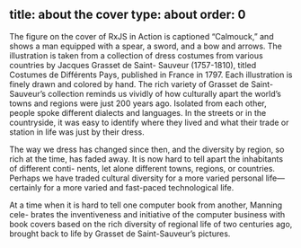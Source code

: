 title: about the cover
type: about
order: 0
---

The figure on the cover of RxJS in Action is captioned “Calmouck,” and shows a man equipped with a spear, a sword, and a bow and arrows. The illustration is taken from a collection of dress costumes from various countries by Jacques Grasset de Saint- Sauveur (1757-1810), titled Costumes de Différents Pays, published in France in 1797. Each illustration is finely drawn and colored by hand. The rich variety of Grasset de Saint-Sauveur’s collection reminds us vividly of how culturally apart the world’s towns and regions were just 200 years ago. Isolated from each other, people spoke different dialects and languages. In the streets or in the countryside, it was easy to identify where they lived and what their trade or station in life was just by their dress.

The way we dress has changed since then, and the diversity by region, so rich at the time, has faded away. It is now hard to tell apart the inhabitants of different conti- nents, let alone different towns, regions, or countries. Perhaps we have traded cultural diversity for a more varied personal life—certainly for a more varied and fast-paced technological life.

At a time when it is hard to tell one computer book from another, Manning cele- brates the inventiveness and initiative of the computer business with book covers based on the rich diversity of regional life of two centuries ago, brought back to life by Grasset de Saint-Sauveur’s pictures.
